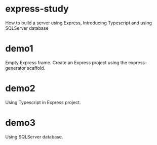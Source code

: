 # express-study

How to build a server using Express, Introducing Typescript and using SQLServer database

# demo1

Empty Express frame.
Create an Express project using the express-generator scaffold.

# demo2

Using Typescript in Express project.

# demo3

Using SQLServer database.
